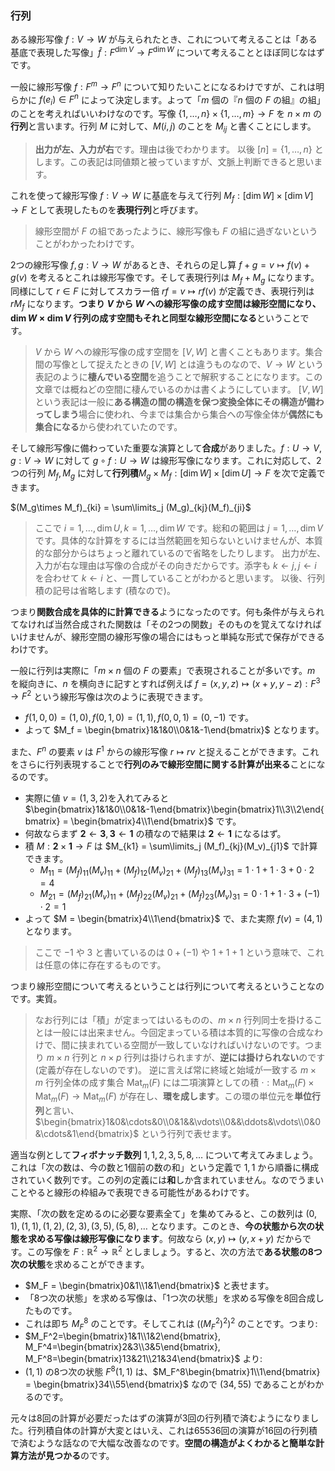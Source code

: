 ### 行列

ある線形写像 $f:V \to W$ が与えられたとき、これについて考えることは「ある基底で表現した写像」$\hat{f} : F^{\dim V}\to F^{\dim W}$ について考えることとほぼ同じなはずです。

一般に線形写像 $f : F^m \to F^n$ について知りたいことになるわけですが、これは明らかに $f(e_i)\in F^n$ によって決定します。よって「$m$ 個の『$n$ 個の $F$ の組』の組」のことを考えればいいわけなのです。写像 $\{1,\ldots,n\}\times\{1,\ldots,m\}\to F$ を $n\times m$ の**行列**と言います。行列 $M$ に対して、$M(i,j)$ のことを $M_{ij}$ と書くことにします。

> **出力が左、入力が右**です。理由は後でわかります。
> 以後 $[n] = \{1,\ldots,n\}$ とします。この表記は同値類と被っていますが、文脈上判断できると思います。

これを使って線形写像 $f:V\to W$ に基底を与えて行列 $M_f:[\dim W] \times [\dim V] \to F$ として表現したものを**表現行列**と呼びます。

> 線形空間が $F$ の組であったように、線形写像も $F$ の組に過ぎないということがわかったわけです。

2つの線形写像 $f,g: V \to W$ があるとき、それらの足し算 $f+g = v\mapsto f(v)+g(v)$ を考えるとこれは線形写像です。そして表現行列は $M_f + M_g$ になります。同様にして $r\in F$ に対してスカラー倍 $rf = v\mapsto rf(v)$ が定義でき、表現行列は $rM_f$ になります。**つまり $V$ から $W$ への線形写像の成す空間は線形空間になり、$\dim W\times \dim V$ 行列の成す空間もそれと同型な線形空間になる**ということです。

> $V$ から $W$ への線形写像の成す空間を $[V,W]$ と書くこともあります。集合間の写像として捉えたときの $[V,W]$ とは違うものなので、$V \to W$ という表記のように**棲んでいる空間**を追うことで解釈することになります。この文章では概ねどの空間に棲んでいるのかは書くようにしています。
> $[V,W]$ という表記は一般に**ある構造の間の構造を保つ変換全体にその構造が備わってしまう**場合に使われ、今までは集合から集合への写像全体が**偶然にも集合になる**から使われていたのです。

そして線形写像に備わっていた重要な演算として**合成**がありました。$f: U \to V, g : V \to W$ に対して $g\circ f: U \to W$ は線形写像になります。これに対応して、2つの行列 $M_f, M_g$ に対して**行列積**$M_g\times M_f:[\dim W]\times [\dim U] \to F$ を次で定義できます。

$(M_g\times M_f)_{ki} = \sum\limits_j (M_g)_{kj}(M_f)_{ji}$

> ここで $i = 1,\ldots,\dim U, k = 1,\ldots,\dim W$ です。総和の範囲は $j = 1,\ldots,\dim V$ です。具体的な計算をするには当然範囲を知らないといけませんが、本質的な部分からはちょっと離れているので省略をしたりします。
> 出力が左、入力が右な理由は写像の合成がその向きだからです。添字も $k\leftarrow j, j\leftarrow i$ を合わせて $k\leftarrow i$ と、一貫していることがわかると思います。
> 以後、行列積の記号は省略します (積なので)。

つまり**関数合成を具体的に計算できる**ようになったのです。何も条件が与えられてなければ当然合成された関数は「その2つの関数」そのものを覚えてなければいけませんが、線形空間の線形写像の場合にはもっと単純な形式で保存ができるわけです。

一般に行列は実際に「$m\times n$ 個の $F$ の要素」で表現されることが多いです。$m$ を縦向きに、$n$ を横向きに記すとすれば例えば $f = (x,y,z)\mapsto (x+y,y-z) : F^3 \to F^2$ という線形写像は次のように表現できます。

- $f(1,0,0) = (1,0), f(0,1,0) = (1,1), f(0,0,1) = (0,-1)$ です。
- よって $M_f = \begin{bmatrix}1&1&0\\0&1&-1\end{bmatrix}$ となります。

また、$F^n$ の要素 $v$ は $F^1$ からの線形写像 $r \mapsto rv$ と捉えることができます。これをさらに行列表現することで**行列のみで線形空間に関する計算が出来る**ことになるのです。

- 実際に値 $v=(1,3,2)$を入れてみると $\begin{bmatrix}1&1&0\\0&1&-1\end{bmatrix}\begin{bmatrix}1\\3\\2\end{bmatrix} = \begin{bmatrix}4\\1\end{bmatrix}$ です。
- 何故ならまず $\mathbf{2}\leftarrow \mathbf{3}, \mathbf{3}\leftarrow \mathbf{1}$ の積なので結果は $\mathbf{2}\leftarrow \mathbf{1}$ になるはず。
- 積 $M:\mathbf{2}\times\mathbf{1}\to F$ は $M_{k1} = \sum\limits_j (M_f)_{kj}(M_v)_{j1}$ で計算できます。
    - $M_{11} = (M_f)_{11}(M_v)_{11} + (M_f)_{12}(M_v)_{21} + (M_f)_{13}(M_v)_{31} = 1\cdot 1 + 1\cdot 3 + 0\cdot 2 = 4$
    - $M_{21} = (M_f)_{21}(M_v)_{11} + (M_f)_{22}(M_v)_{21} + (M_f)_{23}(M_v)_{31} = 0\cdot 1 + 1\cdot 3 + (-1)\cdot 2 = 1$
- よって $M = \begin{bmatrix}4\\1\end{bmatrix}$ で、また実際 $f(v) = (4,1)$ となります。

> ここで $-1$ や $3$ と書いているのは $0+(-1)$ や $1+1+1$ という意味で、これは任意の体に存在するものです。

つまり線形空間について考えるということは行列について考えるということなのです。実質。

> なお行列には「積」が定まってはいるものの、$m\times n$ 行列同士を掛けることは一般には出来ません。今回定まっている積は本質的に写像の合成なわけで、間に挟まれている空間が一致していなければいけないのです。つまり $m\times n$ 行列と $n\times p$ 行列は掛けられますが、**逆には掛けられない**のです (定義が存在しないのです)。
> 逆に言えば常に終域と始域が一致する $m\times m$ 行列全体の成す集合 $\mathrm{Mat}_m(F)$ には二項演算としての積 $\cdot : \mathrm{Mat}_m(F) \times \mathrm{Mat}_m(F) \to \mathrm{Mat}_m(F)$ が存在し、**環を成します**。この環の単位元を**単位行列**と言い、$\begin{bmatrix}1&0&\cdots&0\\0&1&&\vdots\\0&&\ddots&\vdots\\0&0&\cdots&1\end{bmatrix}$ という行列で表せます。

適当な例として**フィボナッチ数列** $1,1,2,3,5,8,\ldots$ について考えてみましょう。これは「次の数は、今の数と1個前の数の和」という定義で $1,1$ から順番に構成されていく数列です。この列の定義には**和**しか含まれていません。なのでうまいことやると線形の枠組みで表現できる可能性があるわけです。

実際、「次の数を定めるのに必要な要素全て」を集めてみると、この数列は $(0,1),(1,1),(1,2),(2,3),(3,5),(5,8),\ldots$ となります。このとき、**今の状態から次の状態を求める写像は線形写像になります**。何故なら $(x,y)\mapsto (y,x+y)$ だからです。この写像を $F:\mathbb{R}^2\to\mathbb{R}^2$ としましょう。すると、次の方法で**ある状態の8つ次の状態**を求めることができます。

- $M_F = \begin{bmatrix}0&1\\1&1\end{bmatrix}$ と表せます。
- 「8つ次の状態」を求める写像は、「1つ次の状態」を求める写像を8回合成したものです。
- これは即ち $M_F^8$ のことです。そしてこれは $((M_F^2)^2)^2$ のことです。つまり:
- $M_F^2=\begin{bmatrix}1&1\\1&2\end{bmatrix}, M_F^4=\begin{bmatrix}2&3\\3&5\end{bmatrix}, M_F^8=\begin{bmatrix}13&21\\21&34\end{bmatrix}$ より:
- $(1,1)$ の8つ次の状態 $F^8(1,1)$ は、$M_F^8\begin{bmatrix}1\\1\end{bmatrix} = \begin{bmatrix}34\\55\end{bmatrix}$ なので $(34,55)$ であることがわかるのです。

元々は8回の計算が必要だったはずの演算が3回の行列積で済むようになりました。行列積自体の計算が大変とはいえ、これは65536回の演算が16回の行列積で済むような話なので大幅な改善なのです。**空間の構造がよくわかると簡単な計算方法が見つかる**のです。
